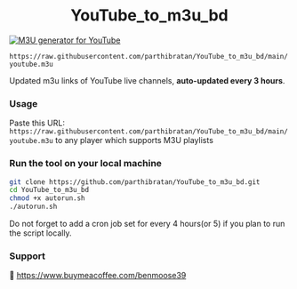 
<h1 align="center"> YouTube_to_m3u_bd </h1>

[![M3U generator for YouTube](https://github.com/parthibratan/YouTube_to_m3u_bd/actions/workflows/m3u_Generator.yml/badge.svg)](https://github.com/parthibratan/YouTube_to_m3u_bd/actions/workflows/m3u_Generator.yml)

`https://raw.githubusercontent.com/parthibratan/YouTube_to_m3u_bd/main/youtube.m3u`

Updated m3u links of YouTube live channels, **auto-updated every 3 hours**.


### Usage
Paste this URL: `https://raw.githubusercontent.com/parthibratan/YouTube_to_m3u_bd/main/youtube.m3u` to any player which supports M3U playlists

### Run the tool on your local machine
``` bash
git clone https://github.com/parthibratan/YouTube_to_m3u_bd.git
cd YouTube_to_m3u_bd
chmod +x autorun.sh
./autorun.sh
```

Do not forget to add a cron job set for every 4 hours(or 5) if you plan to run the script locally.

### Support

🙂 https://www.buymeacoffee.com/benmoose39

